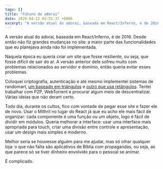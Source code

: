 ```yaml
---
tags: []
title: "Futuro do adorai"
date: 2020-04-22 03:51:37 +0000
excerpt: "A versão atual do adorai, baseada em React/Inferno, é de 2016. Desde então não fiz grandes mudanças no site: a maior parte das..."
---
```


A versão atual do adorai, baseada em React/Inferno, é de 2016. Desde então não fiz grandes mudanças no site: a maior parte das funcionalidades que eu planejava ainda não foi implementada.

Naquela época eu queria criar um site que fosse resiliente, ou seja, que fosse difícil de sair do ar. A versão anterior dele sofreu muito com problemas relacionados ao servidor e domínio, então queria evitar esses problemas.

Coloquei criptografia, autenticação e até mesmo implementei sistemas de randomart, [um baseado em triângulos](https://codepen.io/qgustavor/pen/OmJXXm) e [outro que usa retângulos](https://codepen.io/qgustavor/pen/bYgROV). Tentei trabalhar com P2P, WebTorrent e procurar algum meio de descentralizar. Várias ideias que não deram certo.

Todo dia, durante os cultos, fico com vontade de pegar esse site e fazer ele de novo. Usar o Mithril no lugar do React já que eu acho ele mais fácil de organizar: cada componente é uma função ou um objeto, logo é fácil de dividir em módulos. Queria melhorar a interface: usar uma interface mais apropriada para touch, criar uma divisão entre controle e apresentação, usar um design mais simples e moderno.

Melhor seria se houvesse alguém para me ajudar, mas só olhar qualquer loja: o que não falta são aplicativos de Bíblia com propagandas, ou seja, ao que parece só se tiver dinheiro envolvido para o pessoal se animar.

É complicado.